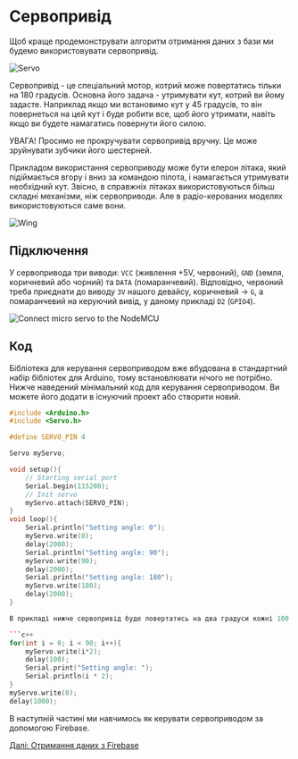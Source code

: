 # Сервопривід

Щоб краще продемонструвати алгоритм отримання даних з бази ми будемо використовувати сервопривід.

![Servo](https://github.com/snipter/firebase-iot-codelab/blob/master/docs/assets/image14.png)

Сервопривід - це спеціальний мотор, котрий може повертатись тільки на 180 градусів. Основна його задача - утримувати кут, котрий ви йому задасте. Наприклад якщо ми встановимо кут у 45 градусів, то він повернеться на цей кут і буде робити все, щоб його утримати, навіть якщо ви будете намагатись повернути його силою.

УВАГА! Просимо не прокручувати сервопривід вручну. Це може зруйнувати зубчики його шестерней.

Прикладом використання сервоприводу може бути елерон літака, який підіймається вгору і вниз за командою пілота, і намагається утримувати необхідний кут. Звісно, в справжніх літаках використовуються більш складні механізми, ніж сервоприводи. Але в радіо-керованих моделях використовуються саме вони.

![Wing](https://github.com/snipter/firebase-iot-codelab/blob/master/docs/assets/image31.png)
 
## Підключення

У сервопривода три виводи: `VCC` (живлення +5V, червоний), `GND` (земля, коричневий або чорний) та `DATA` (помаранчевий). Відповідно, червоний треба приєднати до виводу `3V` нашого девайсу, коричневий -> `G`, а помаранчевий на керуючий вивід, у даному прикладі `D2` (`GPIO4`).

![Connect micro servo to the NodeMCU](https://github.com/snipter/firebase-iot-codelab/blob/master/docs/assets/image19.png)

## Код

Бібліотека для керування сервоприводом вже вбудована в стандартний набір бібліотек для Arduino, тому встановлювати нічого не потрібно. Нижче наведений мінімальний код для керування сервоприводом. Ви можете його додати в існуючий проект або створити новий.

```c++
#include <Arduino.h>
#include <Servo.h>

#define SERVO_PIN 4

Servo myServo;

void setup(){
    // Starting serial port
    Serial.begin(115200);
    // Init servo
    myServo.attach(SERVO_PIN);
}
void loop(){
    Serial.println("Setting angle: 0");
    myServo.write(0);
    delay(2000);
    Serial.println("Setting angle: 90");
    myServo.write(90);
    delay(2000);
    Serial.println("Setting angle: 180");
    myServo.write(180);
    delay(2000);
}

В прикладі нижче сервопривід буде повертатись на два градуси кожні 100 мс, а потім повертатись в первинний стан:

```c++
for(int i = 0; i < 90; i++){
    myServo.write(i*2);
    delay(100);
    Serial.print("Setting angle: ");
    Serial.println(i * 2);
}
myServo.write(0);
delay(1000);
```

В наступній частині ми навчимось як керувати сервоприводом за допомогою Firebase.

[Далі: Отримання даних з Firebase](link)
